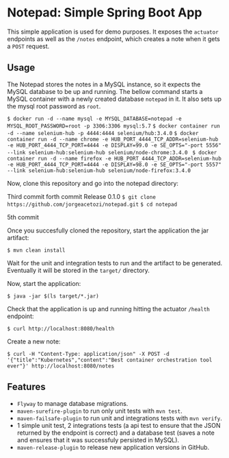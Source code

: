 # Notepad: Simple Spring Boot App

This simple application is used for demo purposes. It exposes the `actuator` endpoints as well as the `/notes` endpoint, which creates a note when it gets a `POST` request.

## Usage

The Notepad stores the notes in a MySQL instance, so it expects the MySQL database to be up and running. The bellow command starts a MySQL container with a newly created database `notepad` in it. It also sets up the mysql root password as `root`.

`$ docker run -d --name mysql -e MYSQL_DATABASE=notepad -e MYSQL_ROOT_PASSWORD=root -p 3306:3306 mysql:5.7`
`$ docker container run -d --name selenium-hub -p 4444:4444 selenium/hub:3.4.0`
`$ docker container run -d --name chrome -e HUB_PORT_4444_TCP_ADDR=selenium-hub -e HUB_PORT_4444_TCP_PORT=4444 -e DISPLAY=99.0 -e SE_OPTS="-port 5556" --link selenium-hub:selenium-hub selenium/node-chrome:3.4.0 `
`$ docker container run -d --name firefox -e HUB_PORT_4444_TCP_ADDR=selenium-hub -e HUB_PORT_4444_TCP_PORT=4444 -e DISPLAY=98.0 -e SE_OPTS="-port 5557" --link selenium-hub:selenium-hub selenium/node-firefox:3.4.0 `

Now, clone this repository and go into the notepad directory:

Third commit
forth commit
Release 0.1.0
`$ git clone https://github.com/jorgeacetozi/notepad.git`
`$ cd notepad`

5th commit

Once you succesfully cloned the repository, start the application the jar artifact:

`$ mvn clean install`

Wait for the unit and integration tests to run and the artifact to be generated. Eventually it will be stored in the `target/` directory.

Now, start the application:

`$ java -jar $(ls target/*.jar)`

Check that the application is up and running hitting the actuator `/health` endpoint:

`$ curl http://localhost:8080/health`

Create a new note:

`$ curl -H "Content-Type: application/json" -X POST -d '{"title":"Kubernetes","content":"Best container orchestration tool ever"}' http://localhost:8080/notes`

## Features

- `Flyway` to manage database migrations.
- `maven-surefire-plugin` to run only unit tests with `mvn test`.
- `maven-failsafe-plugin` to run unit and integrations tests with `mvn verify`.
- 1 simple unit test, 2 integrations tests (a api test to ensure that the JSON returned by the endpoint is correct) and a database test (saves a note and ensures that it was successfuly persisted in MySQL).
- `maven-release-plugin` to release new application versions in GitHub.
